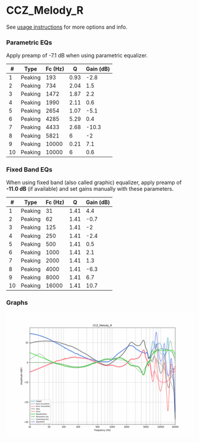 # CCZ_Melody_R
See [usage instructions](https://github.com/jaakkopasanen/AutoEq#usage) for more options and info.

### Parametric EQs
Apply preamp of -7.1 dB when using parametric equalizer.

|   # | Type    |   Fc (Hz) |    Q |   Gain (dB) |
|-----|---------|-----------|------|-------------|
|   1 | Peaking |       193 | 0.93 |        -2.8 |
|   2 | Peaking |       734 | 2.04 |         1.5 |
|   3 | Peaking |      1472 | 1.87 |         2.2 |
|   4 | Peaking |      1990 | 2.11 |         0.6 |
|   5 | Peaking |      2654 | 1.07 |        -5.1 |
|   6 | Peaking |      4285 | 5.29 |         0.4 |
|   7 | Peaking |      4433 | 2.68 |       -10.3 |
|   8 | Peaking |      5821 | 6    |        -2   |
|   9 | Peaking |     10000 | 0.21 |         7.1 |
|  10 | Peaking |     10000 | 6    |         0.6 |

### Fixed Band EQs
When using fixed band (also called graphic) equalizer, apply preamp of **-11.0 dB** (if available) and set gains manually with these parameters.

|   # | Type    |   Fc (Hz) |    Q |   Gain (dB) |
|-----|---------|-----------|------|-------------|
|   1 | Peaking |        31 | 1.41 |         4.4 |
|   2 | Peaking |        62 | 1.41 |        -0.7 |
|   3 | Peaking |       125 | 1.41 |        -2   |
|   4 | Peaking |       250 | 1.41 |        -2.4 |
|   5 | Peaking |       500 | 1.41 |         0.5 |
|   6 | Peaking |      1000 | 1.41 |         2.1 |
|   7 | Peaking |      2000 | 1.41 |         1.3 |
|   8 | Peaking |      4000 | 1.41 |        -6.3 |
|   9 | Peaking |      8000 | 1.41 |         6.7 |
|  10 | Peaking |     16000 | 1.41 |        10.7 |

### Graphs
![](./CCZ_Melody_R.png)
